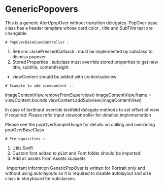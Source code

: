 # GenericPopovers

This is a generic Alert/popOver without transition delegates. PopOver base class has a header template whose card color , title and SubTitle text are changable.

```
# PopOverBaseViewController :
```

1. Returns closePressedCallback : must be implemented by subclass to dismiss popover
2. Stored Properties : subclass must override stored properties to get new title, subtitle, contentHeight
* viewContent should be added with contentsubview

```
# Example to add viewcontent :-
```

imageContentView.removeFromSuperview()
imageContentView.frame = viewContent.bounds
viewContent.addSubview(imageContentView)

In case of textInput override textfeild delegate methods to set offset of view if required: Please refer input viewcontroller for detailed implementation

Please see the popOverSampleUsage for details on calling and overriding popOverBaseClass

```
# Prerequisities :-
```
1. Utils.Swift
2. Custom font added to pList and Font folder should be imported
4. Add all assets from Assets.xcassets

-Important Informtion
 GenericPopOver is written for Portrait only and without using autolayouts so it is required to disable autolayout and size class in storyboard for subclasses.

